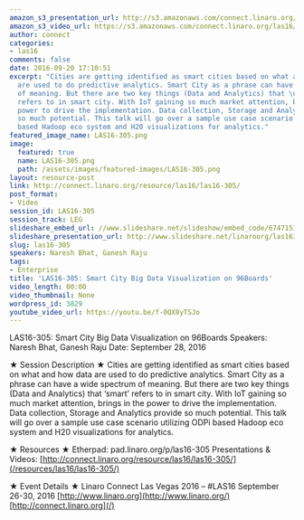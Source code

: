 ```yaml
---
amazon_s3_presentation_url: http://s3.amazonaws.com/connect.linaro.org/las16/Presentations/Wednesday/LAS16-305%20-%20Big%20Data%20usecase%20demo%20and%20Big%20Data%20Benchmarking%20Standards.pdf
amazon_s3_video_url: https://s3.amazonaws.com/connect.linaro.org/las16/Videos/Wednesday/LAS16-305%20Upstream%2C%20porting%2C%20performance%20testing%20and.mp4
author: connect
categories:
- las16
comments: false
date: 2016-09-20 17:10:51
excerpt: "Cities are getting identified as smart cities based on what and how data
  are used to do predictive analytics. Smart City as a phrase can have a wide spectrum
  of meaning. But there are two key things (Data and Analytics) that \u2018smart\u2019
  refers to in smart city. With IoT gaining so much market attention, brings in the
  power to drive the implementation. Data collection, Storage and Analytics provide
  so much potential. This talk will go over a sample use case scenario utilizing ODPi
  based Hadoop eco system and H20 visualizations for analytics."
featured_image_name: LAS16-305.png
image:
  featured: true
  name: LAS16-305.png
  path: /assets/images/featured-images/LAS16-305.png
layout: resource-post
link: http://connect.linaro.org/resource/las16/las16-305/
post_format:
- Video
session_id: LAS16-305
session_track: LEG
slideshare_embed_url: //www.slideshare.net/slideshow/embed_code/67471515
slideshare_presentation_url: http://www.slideshare.net/linaroorg/las16305-smart-city-big-data-visualization-on-96boards
slug: las16-305
speakers: Naresh Bhat, Ganesh Raju
tags:
- Enterprise
title: 'LAS16-305: Smart City Big Data Visualization on 96Boards'
video_length: 00:00
video_thumbnail: None
wordpress_id: 3829
youtube_video_url: https://youtu.be/f-0QX8yTSJo
---
```


LAS16-305: Smart City Big Data Visualization on 96Boards
Speakers: Naresh Bhat, Ganesh Raju
Date: September 28, 2016

★ Session Description ★
Cities are getting identified as smart cities based on what and how data are used to do predictive analytics. Smart City as a phrase can have a wide spectrum of meaning. But there are two key things (Data and Analytics) that ‘smart’ refers to in smart city. With IoT gaining so much market attention, brings in the power to drive the implementation. Data collection, Storage and Analytics provide so much potential. This talk will go over a sample use case scenario utilizing ODPi based Hadoop eco system and H20 visualizations for analytics.

★ Resources ★
Etherpad: pad.linaro.org/p/las16-305
Presentations & Videos: [http://connect.linaro.org/resource/las16/las16-305/](/resources/las16/las16-305/)

★ Event Details ★
Linaro Connect Las Vegas 2016 – #LAS16
September 26-30, 2016
[http://www.linaro.org](http://www.linaro.org/)
[http://connect.linaro.org](/)